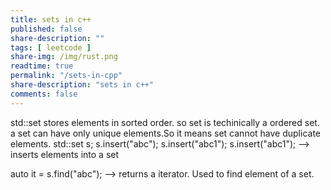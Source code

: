```yaml
---
title: sets in c++
published: false
share-description: ""
tags: [ leetcode ]
share-img: /img/rust.png
readtime: true
permalink: "/sets-in-cpp"
share-description: "sets in c++"
comments: false
---
```

std::set<string> stores elements in sorted order.
so set is techinically a ordered set.
a set can have only unique elements.So it means set cannot have duplicate elements.
std::set<string> s;
s.insert("abc");
s.insert("abc1");
s.insert("abc1");
 --> inserts elements into a set

auto it = s.find("abc");  --> returns a iterator.
Used to find element of a set.